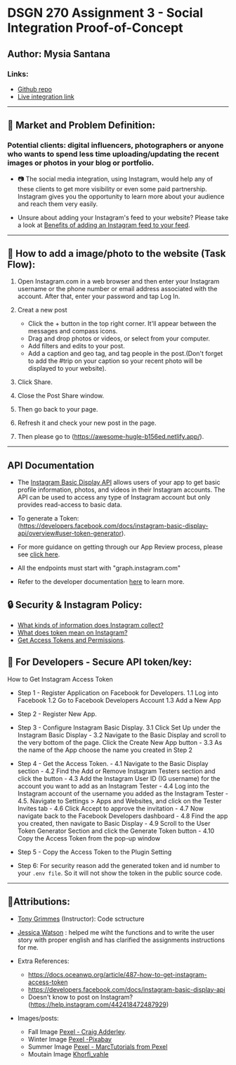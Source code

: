# DSGN 270 Assignment 3 - Social Integration Proof-of-Concept
## Author: Mysia Santana
### Links:
* [Github repo](https://github.com/Mysia14/dsgn270-a3)
* [Live integration link](https://awesome-hugle-b156ed.netlify.app/)


----------------------------------------------------------------------------------------------------------
## :pushpin: Market and Problem Definition:
###  Potential clients: digital influencers, photographers or anyone who wants to spend less time uploading/updating the recent images or photos in your blog or portfolio. 

-  :camera:  The social media integration, using Instagram, would help any of these clients to get more visibility or even some paid partnership. Instagram gives you the opportunity to learn more about your audience and reach them very easily. 

-  Unsure about adding your Instagram's feed to your website? Please take a look at [Benefits of adding an Instagram feed to your feed](https://flockler.com/blog/instagram-feed-on-website-examples).

-------------------------------------------------------------------------------------------------------
## :city_sunset: How to add a image/photo to the website (Task Flow):

1. Open Instagram.com in a web browser and then enter your Instagram username or the phone number or email address associated with the account. After that, enter your password and tap Log In.

2. Creat a new post 
    * Click the + button in the top right corner. It'll appear between the messages and compass icons.
    * Drag and drop photos or videos, or select from your computer.
    * Add filters and edits to your post. 
    * Add a caption and geo tag, and tag people in the post.(Don't forget to add the #trip on your caption so your recent photo will be displayed to your website).
 
4. Click Share.

5. Close the Post Share window.

5. Then go back to your page. 

6. Refresh it and check your new post in the page.

1. Then please go to (https://awesome-hugle-b156ed.netlify.app/).


 
-----------------------------------------------------------------------------------------------------

## API Documentation

- The [Instagram Basic Display API](https://developers.facebook.com/docs/instagram-basic-display-api) allows users of your app to get basic profile information, photos, and videos in their Instagram accounts. The API can be used to access any type of Instagram account but only provides read-access to basic data.   

- To generate a Token: (https://developers.facebook.com/docs/instagram-basic-display-api/overview#user-token-generator).

- For more guidance on getting through our App Review process, please see [click here](https://developers.facebook.com/blog/post/2020/03/10/final-reminder-Instagram-legacy-api-platform-disabled-mar-31/).

- All the endpoints must start with "graph.instagram.com"

- Refer to the developer documentation [here](https://developers.facebook.com/docs/instagram-basic-display-api/overview#user-token-generator) to learn more. 


## :lock: Security & Instagram Policy:

- [What kinds of information does Instagram collect?](help.instagram.com/519522125107875/?helpref=uf_share)
- [What does token mean on Instagram?](https://developers.facebook.com/docs/instagram-basic-display-api/overview/)
- [Get Access Tokens and Permissions](https://developers.facebook.com/docs/instagram-basic-display-api/guides/getting-access-tokens-and-permissions/).


## :closed_lock_with_key: For Developers - Secure API token/key: 
 How to Get Instagram Access Token 

* Step 1 - Register Application on Facebook for Developers. 
          1.1 Log into Facebook
          1.2 Go to Facebook Developers Account 
          1.3 Add a New App

* Step 2 - Register New App. 

* Step 3 - Configure Instagram Basic Display.
          3.1 Click Set Up under the Instagram Basic Display
          - 3.2 Navigate to the Basic Display and scroll to the very bottom of the page. Click the Create New App button
          - 3.3 As the name of the App choose the name you created in Step 2

* Step 4 - Get the Access Token.
          - 4.1 Navigate to the Basic Display section
          - 4.2 Find the Add or Remove Instagram Testers section and click the button
          - 4.3 Add the Instagram User ID (IG username) for the account you want to add as an Instagram Tester
          - 4.4 Log into the Instagram account of the username you added as the Instagram Tester
          - 4.5. Navigate to Settings > Apps and Websites, and click on the Tester Invites tab
          - 4.6 Click Accept to approve the invitation
          - 4.7 Now navigate back to the Facebook Developers dashboard
          - 4.8 Find the app you created, then navigate to Basic Display
          - 4.9 Scroll to the User Token Generator Section and click the Generate Token button
          - 4.10 Copy the Access Token from the pop-up window

* Step 5 - Copy the Access Token to the Plugin Setting

* Step 6: For security reason add the generated token and id number to your `.env file`. So it will not show the token  in the public source code.

----------------------------------------------------------------------------------------------------------
## :pushpin:Attributions:
* [Tony Grimmes](https://github.com/acidtone) (Instructor): Code sctructure
* [Jessica Watson](https://github.com/Enyorose) : helped me wiht the functions and to write the user story with proper english and has clarified the assignments instructions for me.

* Extra References:
    - https://docs.oceanwp.org/article/487-how-to-get-instagram-access-token
    - https://developers.facebook.com/docs/instagram-basic-display-api 
    - Doesn't know to post on Instagram?(https://help.instagram.com/442418472487929)

* Images/posts:
    - Fall Image [Pexel -  Craig Adderley](https://www.pexels.com/photo/concrete-road-between-trees-1563356/).
    - Winter Image [Pexel -Pixabay](https://www.pexels.com/photo/snowy-forest-235621/)
    - Summer Image [Pexel - MarcTutorials from Pexel](https://www.pexels.com/photo/palm-trees-1152359/)
    - Moutain Image [Khorfi_vahle](https://pixabay.com/users/kordi_vahle-4934524/)

